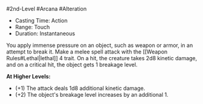 #2nd-Level #Arcana #Alteration
 
- Casting Time: Action
- Range: Touch
- Duration: Instantaneous

You apply immense pressure on an object, such as weapon or armor, in an attempt to break it. Make a melee spell attack with the [[Weapon Rules#Lethal|lethal]] 4 trait. On a hit, the creature takes 2d8 kinetic damage, and on a critical hit, the object gets 1 breakage level.
 
**At Higher Levels:** 
* (+1) The attack deals 1d8 additional kinetic damage.
* (+2) The object's breakage level increases by an additional 1.